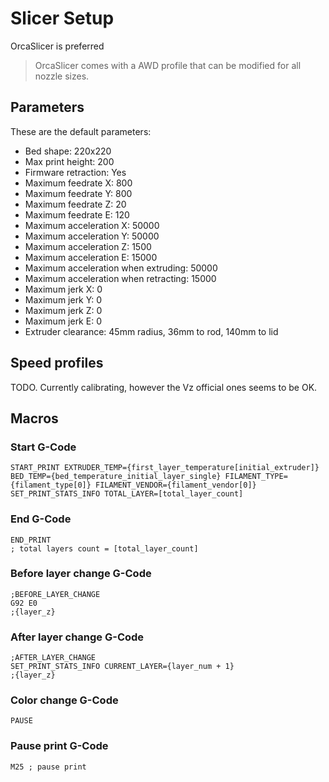 # Slicer Setup

OrcaSlicer is preferred

> OrcaSlicer comes with a AWD profile that can be modified for all nozzle sizes.

## Parameters

These are the default parameters:

* Bed shape: 220x220
* Max print height: 200
* Firmware retraction: Yes
* Maximum feedrate X: 800
* Maximum feedrate Y: 800
* Maximum feedrate Z: 20
* Maximum feedrate E: 120
* Maximum acceleration X: 50000
* Maximum acceleration Y: 50000
* Maximum acceleration Z: 1500
* Maximum acceleration E: 15000
* Maximum acceleration when extruding: 50000
* Maximum acceleration when retracting: 15000
* Maximum jerk X: 0
* Maximum jerk Y: 0
* Maximum jerk Z: 0
* Maximum jerk E: 0
* Extruder clearance: 45mm radius, 36mm to rod, 140mm to lid

## Speed profiles

TODO. Currently calibrating, however the Vz official ones seems to be OK.

## Macros

### Start G-Code

```gcode
START_PRINT EXTRUDER_TEMP={first_layer_temperature[initial_extruder]} BED_TEMP={bed_temperature_initial_layer_single} FILAMENT_TYPE={filament_type[0]} FILAMENT_VENDOR={filament_vendor[0]}
SET_PRINT_STATS_INFO TOTAL_LAYER=[total_layer_count]
```

### End G-Code

```gcode
END_PRINT
; total layers count = [total_layer_count]
```

### Before layer change G-Code

```gcode
;BEFORE_LAYER_CHANGE
G92 E0
;{layer_z}
```

### After layer change G-Code

```gcode
;AFTER_LAYER_CHANGE
SET_PRINT_STATS_INFO CURRENT_LAYER={layer_num + 1}
;{layer_z}
```

### Color change G-Code

```gcode
PAUSE
```

### Pause print G-Code

```gcode
M25 ; pause print
```
